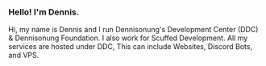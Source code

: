 ### Hello! I'm Dennis.

<!--
**Dennisonung/Dennisonung** is a ✨ _special_ ✨ repository because its `README.md` (this file) appears on your GitHub profile.

Here are some ideas to get you started:

- 🔭 I’m currently working on ...
- 🌱 I’m currently learning ...
- 👯 I’m looking to collaborate on ...
- 🤔 I’m looking for help with ...
- 💬 Ask me about ...
- 📫 How to reach me: ...
- 😄 Pronouns: ...
- ⚡ Fun fact: ...
-->

Hi, my name is Dennis and I run Dennisonung's Development Center (DDC) & Dennisonung Foundation. I also work for Scuffed Development. All my services are hosted under DDC, This can include Websites, Discord Bots, and VPS.

